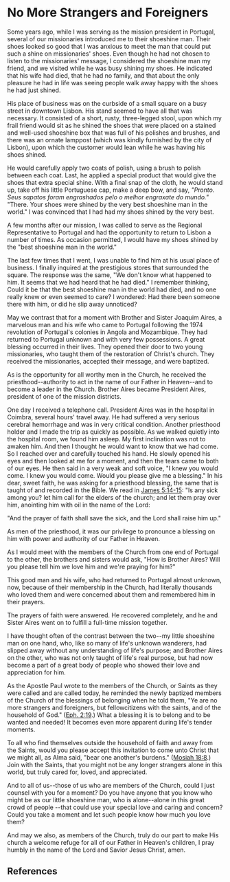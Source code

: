 # No More Strangers and Foreigners

Some years ago, while I was serving as the mission president in Portugal,
several of our missionaries introduced me to their shoeshine man. Their shoes
looked so good that I was anxious to meet the man that could put such a shine
on missionaries' shoes. Even though he had not chosen to listen to the
missionaries' message, I considered the shoeshine man my friend, and we
visited while he was busy shining my shoes. He indicated that his wife had
died, that he had no family, and that about the only pleasure he had in life
was seeing people walk away happy with the shoes he had just shined.

His place of business was on the curbside of a small square on a busy street
in downtown Lisbon. His stand seemed to have all that was necessary. It
consisted of a short, rusty, three-legged stool, upon which my frail friend
would sit as he shined the shoes that were placed on a stained and well-used
shoeshine box that was full of his polishes and brushes, and there was an
ornate lamppost (which was kindly furnished by the city of Lisbon), upon which
the customer would lean while he was having his shoes shined.

He would carefully apply two coats of polish, using a brush to polish between
each coat. Last, he applied a special product that would give the shoes that
extra special shine. With a final snap of the cloth, he would stand up, take
off his little Portuguese cap, make a deep bow, and say, _"Pronto. Seus
sapatos foram engrashados pelo o melhor engraxate do mundo."_ "There. Your
shoes were shined by the very best shoeshine man in the world." I was
convinced that I had had my shoes shined by the very best.

A few months after our mission, I was called to serve as the Regional
Representative to Portugal and had the opportunity to return to Lisbon a
number of times. As occasion permitted, I would have my shoes shined by the
"best shoeshine man in the world."

The last few times that I went, I was unable to find him at his usual place of
business. I finally inquired at the prestigious stores that surrounded the
square. The response was the same, "We don't know what happened to him. It
seems that we had heard that he had died." I remember thinking, Could it be
that the best shoeshine man in the world had died, and no one really knew or
even seemed to care? I wondered: Had there been someone there with him, or did
he slip away unnoticed?

May we contrast that for a moment with Brother and Sister Joaquim Aires, a
marvelous man and his wife who came to Portugal following the 1974 revolution
of Portugal's colonies in Angola and Mozambique. They had returned to Portugal
unknown and with very few possessions. A great blessing occurred in their
lives. They opened their door to two young missionaries, who taught them of
the restoration of Christ's church. They received the missionaries, accepted
their message, and were baptized.

As is the opportunity for all worthy men in the Church, he received the
priesthood--authority to act in the name of our Father in Heaven--and to
become a leader in the Church. Brother Aires became President Aires, president
of one of the mission districts.

One day I received a telephone call. President Aires was in the hospital in
Coimbra, several hours' travel away. He had suffered a very serious cerebral
hemorrhage and was in very critical condition. Another priesthood holder and I
made the trip as quickly as possible. As we walked quietly into the hospital
room, we found him asleep. My first inclination was not to awaken him. And
then I thought he would want to know that we had come. So I reached over and
carefully touched his hand. He slowly opened his eyes and then looked at me
for a moment, and then the tears came to both of our eyes. He then said in a
very weak and soft voice, "I knew you would come. I knew you would come. Would
you please give me a blessing." In his dear, sweet faith, he was asking for a
priesthood blessing, the same that is taught of and recorded in the Bible. We
read in [James 5:14-15](/scriptures/nt/james/5.14-15?lang=eng#13): "Is any
sick among you? let him call for the elders of the church; and let them pray
over him, anointing him with oil in the name of the Lord:

"And the prayer of faith shall save the sick, and the Lord shall raise him
up."

As men of the priesthood, it was our privilege to pronounce a blessing on him
with power and authority of our Father in Heaven.

As I would meet with the members of the Church from one end of Portugal to the
other, the brothers and sisters would ask, "How is Brother Aires? Will you
please tell him we love him and we're praying for him?"

This good man and his wife, who had returned to Portugal almost unknown, now,
because of their membership in the Church, had literally thousands who loved
them and were concerned about them and remembered him in their prayers.

The prayers of faith were answered. He recovered completely, and he and Sister
Aires went on to fulfill a full-time mission together.

I have thought often of the contrast between the two--my little shoeshine man
on one hand, who, like so many of life's unknown wanderers, had slipped away
without any understanding of life's purpose; and Brother Aires on the other,
who was not only taught of life's real purpose, but had now become a part of a
great body of people who showed their love and appreciation for him.

As the Apostle Paul wrote to the members of the Church, or Saints as they were
called and are called today, he reminded the newly baptized members of the
Church of the blessings of belonging when he told them, "Ye are no more
strangers and foreigners, but fellowcitizens with the saints, and of the
household of God." ([Eph. 2:19](/scriptures/nt/eph/2.19?lang=eng#18).) What a
blessing it is to belong and to be wanted and needed! It becomes even more
apparent during life's tender moments.

To all who find themselves outside the household of faith and away from the
Saints, would you please accept this invitation to come unto Christ that we
might all, as Alma said, "bear one another's burdens." ([Mosiah
18:8](/scriptures/bofm/mosiah/18.8?lang=eng#7).) Join with the Saints, that
you might not be any longer strangers alone in this world, but truly cared
for, loved, and appreciated.

And to all of us--those of us who are members of the Church, could I just
counsel with you for a moment? Do you have anyone that you know who might be
as our little shoeshine man, who is alone--alone in this great crowd of people
--that could use your special love and caring and concern? Could you take a
moment and let such people know how much you love them?

And may we also, as members of the Church, truly do our part to make His
church a welcome refuge for all of our Father in Heaven's children, I pray
humbly in the name of the Lord and Savior Jesus Christ, amen.

## References

